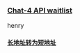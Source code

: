 ### [Chat-4 API waitlist](https://openai.com/waitlist/gpt-4-api)

henry 



#### [长地址转为短地址](https://juejin.cn/post/6844903853830176776#heading-4:~:text=%E4%BA%94%E3%80%81-,%E5%85%B3%E4%BA%8E%E5%A6%82%E4%BD%95%E7%94%9F%E6%88%90%E7%9F%AD%E5%9C%B0%E5%9D%80URL%E7%9A%84%E8%AE%A8%E8%AE%BA,-%E5%85%B3%E4%BA%8E%E7%9F%AD%E5%9C%B0%E5%9D%80)

